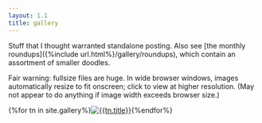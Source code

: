 ```yaml
---
layout: 1.1
title: gallery
---
```

Stuff that I thought warranted standalone posting. Also see [the monthly roundups]({%include url.html%}/gallery/roundups), which contain an assortment of smaller doodles.

Fair warning: fullsize files are huge. In wide browser windows, images automatically resize to fit onscreen; click to view at higher resolution. (May not appear to do anything if image width exceeds browser size.)

<section id="gallery" class="artwall">{%for tn in site.gallery%}<a href="{%include url.html%}{{tn.permalink}}"><img src="{%include url.html%}/assets/img/gallery/{{tn.img}}-tn.png" alt="{{tn.title}}"/></a>{%endfor%}</section>